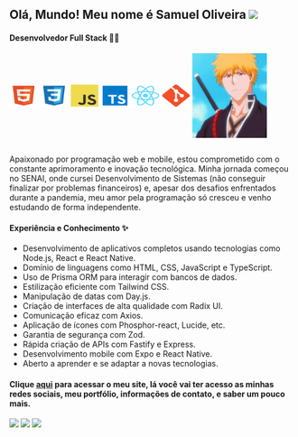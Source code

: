 ## Olá, Mundo! Meu nome é Samuel Oliveira <img src="https://media.giphy.com/media/hvRJCLFzcasrR4ia7z/giphy.gif" width="35">

#### Desenvolvedor Full Stack 👨‍💻

<div style="display: inline_block">
  <img align="center" alt="Sam-html" height="40" width="50" src="https://raw.githubusercontent.com/Samuelloliiveira/Samuelloliiveira/9a7b746342b95d9e1b19fc1c62badd4f950c91cc/image/html_icon.svg">
  <img align="center" alt="Sam-css" height="40" width="50" src="https://raw.githubusercontent.com/Samuelloliiveira/Samuelloliiveira/9a7b746342b95d9e1b19fc1c62badd4f950c91cc/image/css_icon.svg">
  <img align="center" alt="Sam-javascript" height="40" width="50" src="https://raw.githubusercontent.com/Samuelloliiveira/Samuelloliiveira/9a7b746342b95d9e1b19fc1c62badd4f950c91cc/image/javascript_icon.svg">
  <img align="center" alt="Sam-typescript" height="40" width="50" src="https://raw.githubusercontent.com/Samuelloliiveira/Samuelloliiveira/9a7b746342b95d9e1b19fc1c62badd4f950c91cc/image/typescript_icon.svg">
  <img align="center" alt="Sam-react" height="40" width="50" src="https://raw.githubusercontent.com/Samuelloliiveira/Samuelloliiveira/765808c8a386da73d951b1d6296de92aa8645ad9/image/react_icon.svg">
  <img align="center" alt="Sam-git" height="40" width="50" src="https://raw.githubusercontent.com/Samuelloliiveira/Samuelloliiveira/9a7b746342b95d9e1b19fc1c62badd4f950c91cc/image/git_icon.svg">
  
  <img align="center" height="150" width="auto"  src="https://raw.githubusercontent.com/Samuelloliiveira/Samuelloliiveira/571d5f6d1d461110248eef45d1ddcc3cd50161a0/gif/ichigo.gif" alt="GIF">
</div>

##

Apaixonado por programação web e mobile, estou comprometido com o constante aprimoramento e inovação tecnológica. Minha jornada começou no SENAI, onde cursei Desenvolvimento de Sistemas (não conseguir finalizar por problemas financeiros) e, apesar dos desafios enfrentados durante a pandemia, meu amor pela programação só cresceu e venho estudando de forma independente.

#### Experiência e Conhecimento ✨

* Desenvolvimento de aplicativos completos usando tecnologias como Node.js, React e React Native.
* Domínio de linguagens como HTML, CSS, JavaScript e TypeScript.
* Uso de Prisma ORM para interagir com bancos de dados.
* Estilização eficiente com Tailwind CSS.
* Manipulação de datas com Day.js.
* Criação de interfaces de alta qualidade com Radix UI.
* Comunicação eficaz com Axios.
* Aplicação de ícones com Phosphor-react, Lucide, etc.
* Garantia de segurança com Zod.
* Rápida criação de APIs com Fastify e Express.
* Desenvolvimento mobile com Expo e React Native.
* Aberto a aprender e se adaptar a novas tecnologias.

#### Clique <a href="https://portfolio-samuel.vercel.app/" target="_blank">aqui</a> para acessar o meu site, lá você vai ter acesso as minhas redes sociais, meu portfólio, informações de contato, e saber um pouco mais.

  <div>
   <a href = "mailto:samuelcontatodev@gmail.com"><img src="https://img.shields.io/badge/Gmail-D14836?style=for-the-badge&logo=gmail&logoColor=white" target="_blank"></a>
  <a href="https://www.linkedin.com/in/samuel-oliveira-9609571b3/" target="_blank"><img src="https://img.shields.io/badge/-LinkedIn-%230077B5?style=for-the-badge&logo=linkedin&logoColor=white" target="_blank"></a>
  <a href="https://www.instagram.com/samuelloliiveira42/" target="_blank"><img src="https://img.shields.io/badge/-Instagram-%23E4405F?style=for-the-badge&logo=instagram&logoColor=white" target="_blank"></a>
  </div>
